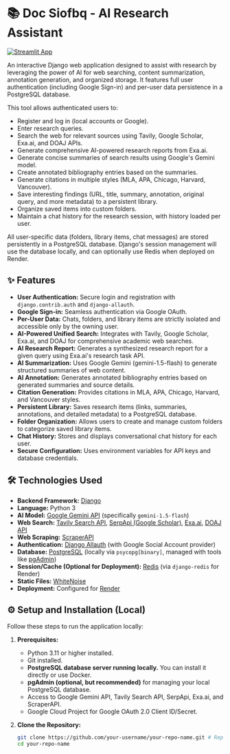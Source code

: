 # 📚 Doc Siofbq - AI Research Assistant

[![Streamlit App](https://static.streamlit.io/badges/streamlit_badge_black_white.svg)](https://your-deployed-app-url.onrender.com) <!-- Replace with your actual deployed URL -->

An interactive Django web application designed to assist with research by leveraging the power of AI for web searching, content summarization, annotation generation, and organized storage. It features full user authentication (including Google Sign-in) and per-user data persistence in a PostgreSQL database.

This tool allows authenticated users to:
*   Register and log in (local accounts or Google).
*   Enter research queries.
*   Search the web for relevant sources using Tavily, Google Scholar, Exa.ai, and DOAJ APIs.
*   Generate comprehensive AI-powered research reports from Exa.ai.
*   Generate concise summaries of search results using Google's Gemini model.
*   Create annotated bibliography entries based on the summaries.
*   Generate citations in multiple styles (MLA, APA, Chicago, Harvard, Vancouver).
*   Save interesting findings (URL, title, summary, annotation, original query, and more metadata) to a persistent library.
*   Organize saved items into custom folders.
*   Maintain a chat history for the research session, with history loaded per user.

All user-specific data (folders, library items, chat messages) are stored persistently in a PostgreSQL database. Django's session management will use the database locally, and can optionally use Redis when deployed on Render.

<!-- Add a screenshot or GIF of the application in action here -->
<!-- ![App Screenshot](path/to/screenshot.png) -->

## ✨ Features

*   **User Authentication:** Secure login and registration with `django.contrib.auth` and `django-allauth`.
*   **Google Sign-in:** Seamless authentication via Google OAuth.
*   **Per-User Data:** Chats, folders, and library items are strictly isolated and accessible only by the owning user.
*   **AI-Powered Unified Search:** Integrates with Tavily, Google Scholar, Exa.ai, and DOAJ for comprehensive academic web searches.
*   **AI Research Report:** Generates a synthesized research report for a given query using Exa.ai's research task API.
*   **AI Summarization:** Uses Google Gemini (gemini-1.5-flash) to generate structured summaries of web content.
*   **AI Annotation:** Generates annotated bibliography entries based on generated summaries and source details.
*   **Citation Generation:** Provides citations in MLA, APA, Chicago, Harvard, and Vancouver styles.
*   **Persistent Library:** Saves research items (links, summaries, annotations, and detailed metadata) to a PostgreSQL database.
*   **Folder Organization:** Allows users to create and manage custom folders to categorize saved library items.
*   **Chat History:** Stores and displays conversational chat history for each user.
*   **Secure Configuration:** Uses environment variables for API keys and database credentials.

## 🛠️ Technologies Used

*   **Backend Framework:** [Django](https://www.djangoproject.com/)
*   **Language:** Python 3
*   **AI Model:** [Google Gemini API](https://ai.google.dev/) (specifically `gemini-1.5-flash`)
*   **Web Search:** [Tavily Search API](https://tavily.com/), [SerpApi (Google Scholar)](https://serpapi.com/), [Exa.ai](https://exa.ai/), [DOAJ API](https://doaj.org/api/v2/search)
*   **Web Scraping:** [ScraperAPI](https://www.scraperapi.com/)
*   **Authentication:** [Django Allauth](https://django-allauth.readthedocs.io/) (with Google Social Account provider)
*   **Database:** [PostgreSQL](https://www.postgresql.org/) (locally via `psycopg[binary]`, managed with tools like [pgAdmin](https://www.pgadmin.org/))
*   **Session/Cache (Optional for Deployment):** [Redis](https://redis.io/) (via `django-redis` for Render)
*   **Static Files:** [WhiteNoise](http://whitenoise.evans.io/en/stable/)
*   **Deployment:** Configured for [Render](https://render.com/)

## ⚙️ Setup and Installation (Local)

Follow these steps to run the application locally:

1.  **Prerequisites:**
    *   Python 3.11 or higher installed.
    *   Git installed.
    *   **PostgreSQL database server running locally.** You can install it directly or use Docker.
    *   **pgAdmin (optional, but recommended)** for managing your local PostgreSQL database.
    *   Access to Google Gemini API, Tavily Search API, SerpApi, Exa.ai, and ScraperAPI.
    *   Google Cloud Project for Google OAuth 2.0 Client ID/Secret.

2.  **Clone the Repository:**
    ```bash
    git clone https://github.com/your-username/your-repo-name.git # Replace with your actual repo
    cd your-repo-name
